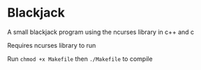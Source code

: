 # Blackjack
A small blackjack program using the ncurses library in c++ and c

Requires ncurses library to run

Run `chmod +x Makefile` then `./Makefile` to compile
